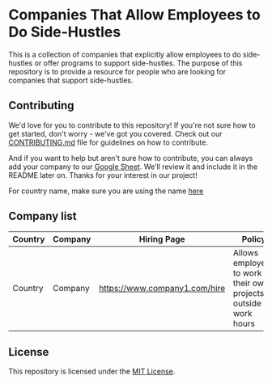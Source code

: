 # Companies That Allow Employees to Do Side-Hustles

This is a collection of companies that explicitly allow employees to do side-hustles or offer programs to support side-hustles. The purpose of this repository is to provide a resource for people who are looking for companies that support side-hustles.

## Contributing

We'd love for you to contribute to this repository! If you're not sure how to get started, don't worry - we've got you covered. Check out our [CONTRIBUTING.md](./CONTRIBUTING.md) file for guidelines on how to contribute.

And if you want to help but aren't sure how to contribute, you can always add your company to our [Google Sheet](https://docs.google.com/spreadsheets/d/1eIjRECZrsrIWP4jwCgNxGxuGEnYKXwjePLWYitBqK54/edit#gid=0). We'll review it and include it in the README later on. Thanks for your interest in our project!

For country name, make sure you are using the name [here](https://countrycode.org/)

## Company list

| Country | Company | Hiring Page |  Policy | Notes |
|---------|---------|---------|----------|-------|
| Country | Company | https://www.company1.com/hire | Allows employees to work on their own projects outside of work hours | Employee must get approval from supervisor |

## License

This repository is licensed under the [MIT License](./LICENSE).
